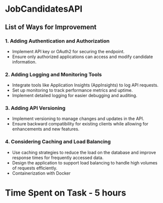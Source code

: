 # JobCandidatesAPI

## List of Ways for Improvement

### 1. Adding Authentication and Authorization
- Implement API key or OAuth2 for securing the endpoint.
- Ensure only authorized applications can access and modify candidate information.

### 2. Adding Logging and Monitoring Tools
- Integrate tools like Application Insights (AppInsights) to log API requests.
- Set up monitoring to track performance metrics and uptime.
- Implement detailed logging for easier debugging and auditing.

### 3. Adding API Versioning
- Implement versioning to manage changes and updates in the API.
- Ensure backward compatibility for existing clients while allowing for enhancements and new features.

### 4. Considering Caching and Load Balancing
- Use caching strategies to reduce the load on the database and improve response times for frequently accessed data.
- Design the application to support load balancing to handle high volumes of requests efficiently.
- Containerization with Docker


# Time Spent on Task - 5 hours